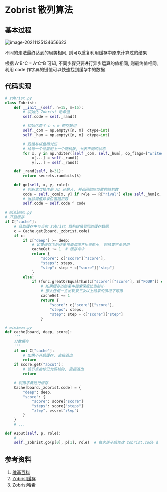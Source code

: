 # Zobrist 散列算法

## 基本过程

![image-20211125134656623](https://ice-berg.coding.net/p/Other/d/imgur/git/raw/master/2021/11/25/202111251346688.png)

不同的走法最终达到的局势相同, 则可以重复利用缓存中原来计算过的结果

根据 A^B^C = A^C^B 可知, 不同步骤只要进行异步运算的值相同, 则最终值相同, 利用 code 作字典的键值可以快速找到缓存中的数据

## 代码实现

```python
# zobrist.py
class Zobrist:
    def __init__(self, n=15, m=15):
        # 初始化 Zobrist 哈希值
        self.code = self._rand()

        # 初始化两个 n × m 的空数组
        self._com = np.empty([n, m], dtype=int)
        self._hum = np.empty([n, m], dtype=int)

        # 数组与棋盘相对应
        # 给每一个位置附上一个随机数, 代表不同的状态
        for x, y in np.nditer([self._com, self._hum], op_flags=["writeonly"]):
            x[...] = self._rand()
            y[...] = self._rand()

    def _rand(self, k=31):
        return secrets.randbits(k)

    def go(self, x, y, role):
        # 判断本次操作是 AI 还是人, 并返回相应位置的随机数
        code = self._com[x, y] if role == R["rival"] else self._hum[x, y]
        # 当前键值异或位置随机数
        self.code = self.code ^ code
```

```python
# minimax.py
# 开启缓存
if C["cache"]:
    # 获取缓存中与当前 zobrist 散列键值相同的缓存数据
    c = Cache.get(board._zobrist.code)
    if c:
        if c["deep"] >= deep:
            # 如果缓存中的结果搜索深度不比当前小, 则结果完全可用
            cacheGet += 1  # 缓存命中
            return {
                "score": c["score"]["score"],
                "steps": steps,
                "step": step + c["score"]["step"]
            }
        else:
            if (func.greatOrEqualThan(c["score"]["score"], S["FOUR"]) or func.littleOrEqualThan(c["score"]["score"], -S["FOUR"])):
                # 如果缓存的结果中搜索深度比当前小
                # 那么任何一方出现双三及以上结果的情况下可用
                cacheGet += 1
                return {
                    "score": c["score"]["score"],
                    "steps": steps,
                    "step": step + c["score"]["step"]
                }
```

```python
# minimax.py
def cache(board, deep, score):
    '''
    分数缓存
    '''
    if not C["cache"]:
        # 如果不开启缓存, 直接退出
        return
    if score.get("abcut"):
        # 该节点被标记为剪枝的, 直接退出
        return

    # 利用字典进行缓存
    Cache[board._zobrist.code] = {
        "deep": deep,
        "score": {
            "score": score["score"],
            "steps": score["steps"],
            "step": score["step"]
        }
    }
    # ...
```

```python
def AIput(self, p, role):
    # ...
    self._zobrist.go(p[0], p[1], role)  # 每次落子后修改 zobrist.code d
```

## 参考资料

1. [维基百科](https://en.wikipedia.org/wiki/Zobrist_hashing)
2. [Zobrist缓存](https://www.bookstack.cn/read/lihongxun945-gobang-ai/fddd888addab81b9.md)
3. [Zobrist哈希](https://blog.csdn.net/yzfydit/article/details/52459479)